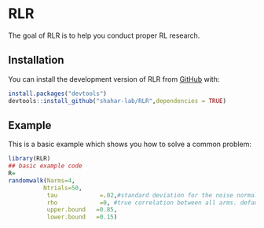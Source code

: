 
<!-- README.md is generated from README.Rmd. Please edit that file -->

# RLR

The goal of RLR is to help you conduct proper RL research.

## Installation

You can install the development version of RLR from
[GitHub](https://github.com/) with:

``` r
install.packages("devtools")
devtools::install_github("shahar-lab/RLR",dependencies = TRUE)
```

## Example

This is a basic example which shows you how to solve a common problem:

``` r
library(RLR)
## basic example code
R=
randomwalk(Narms=4,
          Ntrials=50,
           tau            =.02,#standard deviation for the noise normal distribution of each arm
           rho            =0, #true correlation between all arms. default should be zero
           upper.bound   =0.85,
           lower.bound   =0.15)
```
